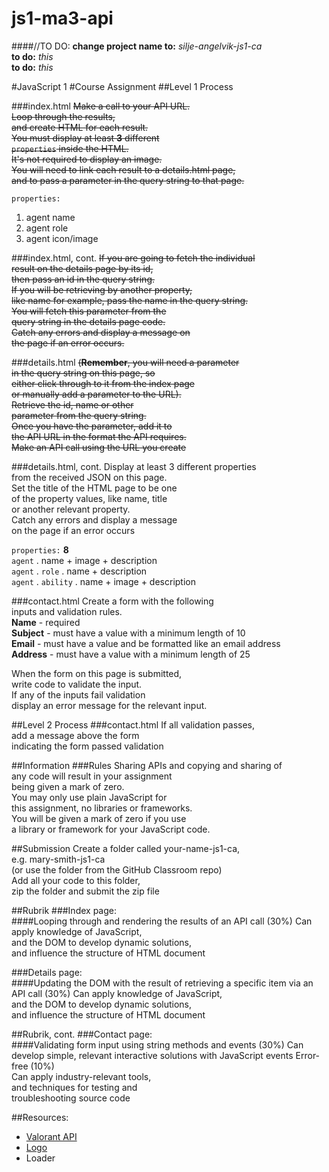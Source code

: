 # js1-ma3-api

####//TO DO:
**change project name to:** _silje-angelvik-js1-ca_  
**to do:** _this_  
**to do:** _this_  

#JavaScript 1
#Course Assignment
##Level 1 Process

###index.html
~~Make a call to your API URL.~~   
~~Loop through the results,~~  
~~and create HTML for each result.~~  
~~You must display at least **3** different~~  
~~`properties` inside the HTML.~~     
~~It's not required to display an image.~~  
~~You will need to link each result to a details.html page,~~   
~~and to pass a parameter in the query string to that page.~~

`properties:`  
1. agent name  
2. agent role  
3. agent icon/image  

###index.html, cont.
~~If you are going to fetch the individual   
result on the details page by its id,   
then pass an id in the query string.~~  
~~If you will be retrieving by another property,     
like name for example, pass the name in the query string.  
You will fetch this parameter from the   
query string in the details page code.~~  
~~Catch any errors and display a message on  
the page if an error occurs.~~

###details.html
~~(**Remember**, you will need a parameter   
in the query string on this page, so   
either click through to it from the index page   
or manually add a parameter to the URL).  
Retrieve the id, name or other   
parameter from the query string.  
Once you have the parameter, add it to   
the API URL in the format the API requires.  
Make an API call using the URL you create~~

###details.html, cont.
Display at least 3 different properties   
from the received JSON on this page.  
Set the title of the HTML page to be one   
of the property values, like name, title   
or another relevant property.  
Catch any errors and display a message   
on the page if an error occurs  

`properties:` **8**  
`agent` .               name + image + description  
`agent` . `role`    .   name + description  
`agent` . `ability` .   name + image + description  



###contact.html
Create a form with the following   
inputs and validation rules.  
**Name** - required    
**Subject** - must have a value with a minimum length of 10  
**Email** - must have a value and be formatted like an email address  
**Address** - must have a value with a minimum length of 25  

When the form on this page is submitted,   
write code to validate the input.   
If any of the inputs fail validation   
display an error message for the relevant input.  


##Level 2 Process
###contact.html
If all validation passes,   
add a message above the form   
indicating the form passed validation  

##Information
###Rules
Sharing APIs and copying and sharing of   
any code will result in your assignment   
being given a mark of zero.  
You may only use plain JavaScript for   
this assignment, no libraries or frameworks.   
You will be given a mark of zero if you use   
a library or framework for your JavaScript code.  

##Submission
Create a folder called your-name-js1-ca,  
e.g. mary-smith-js1-ca   
(or use the folder from the GitHub Classroom repo)  
Add all your code to this folder,   
zip the folder and submit the zip file  

##Rubrik
###Index page:    
####Looping through and rendering the results of an API call (30%)
Can apply knowledge of JavaScript,     
and the DOM to develop dynamic solutions,  
and influence the structure of HTML document

###Details page:    
####Updating the DOM with the result of retrieving a specific item via an API call (30%)
Can apply knowledge of JavaScript,   
and the DOM to develop dynamic solutions,   
and influence the structure of HTML document


##Rubrik, cont.
###Contact page:    
####Validating form input using string methods and events (30%)
Can develop simple, 
relevant interactive solutions 
with JavaScript events
Error-free (10%)  
Can apply industry-relevant tools,  
and techniques for testing and    
troubleshooting source code




##Resources:  
* [Valorant API](https://valorant-api.com/)
* [Logo](https://seeklogo.com/vector-logo/379976/valorant)
* Loader


